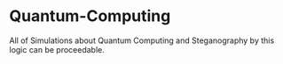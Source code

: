# Quantum-Computing
All of Simulations about Quantum Computing and Steganography by this logic can be proceedable.
